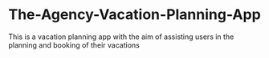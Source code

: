 # The-Agency-Vacation-Planning-App
 This is a vacation planning app with the aim of assisting users in the planning and booking of their vacations

